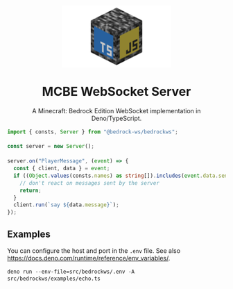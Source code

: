 <p align="center">
    <img align="center" width="50%" src="https://raw.githubusercontent.com/bedrock-ws/bedrockws-deno/refs/heads/main/assets/bedrockws-hybrid2-iso.png" />
    <h1 align="center">MCBE WebSocket Server</h1>
    <p align="center">A Minecraft: Bedrock Edition WebSocket implementation in Deno/TypeScript.</p>
</p>

```typescript
import { consts, Server } from "@bedrock-ws/bedrockws";

const server = new Server();

server.on("PlayerMessage", (event) => {
  const { client, data } = event;
  if ((Object.values(consts.names) as string[]).includes(event.data.sender)) {
    // don't react on messages sent by the server
    return;
  }
  client.run(`say ${data.message}`);
});
```

## Examples

You can configure the host and port in the `.env` file. See also
<https://docs.deno.com/runtime/reference/env_variables/>.

```console
deno run --env-file=src/bedrockws/.env -A src/bedrockws/examples/echo.ts
```
